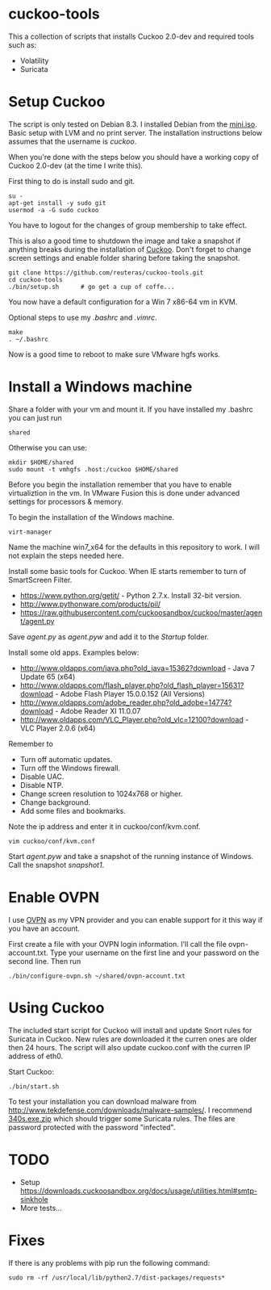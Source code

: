 cuckoo-tools
============

This a collection of scripts that installs Cuckoo 2.0-dev and required tools such as:

* Volatility
* Suricata

Setup Cuckoo
============

The script is only tested on Debian 8.3. I installed Debian from the [mini.iso](http://ftp.se.debian.org/debian/dists/jessie/main/installer-amd64/current/images/netboot/mini.iso). Basic setup with LVM and no print server. The installation instructions below assumes that the username is _cuckoo_.

When you're done with the steps below you should have a working copy of Cuckoo 2.0-dev (at the time I write this).

First thing to do is install sudo and git.

    su -
    apt-get install -y sudo git
    usermod -a -G sudo cuckoo

You have to logout for the changes of group membership to take effect.

This is also a good time to shutdown the image and take a snapshot if anything breaks during the installation of [Cuckoo](https://cuckoosandbox.org/). Don't forget to change screen settings and enable folder sharing before taking the snapshot.

    git clone https://github.com/reuteras/cuckoo-tools.git
    cd cuckoo-tools
    ./bin/setup.sh      # go get a cup of coffe...

You now have a default configuration for a Win 7 x86-64 vm in KVM. 

Optional steps to use my _.bashrc_ and _.vimrc_.

    make
    . ~/.bashrc

Now is a good time to reboot to make sure VMware hgfs works.

Install a Windows machine
=========================

Share a folder with your vm and mount it. If you have installed my .bashrc you can just run

    shared

Otherwise you can use:

    mkdir $HOME/shared
    sudo mount -t vmhgfs .host:/cuckoo $HOME/shared

Before you begin the installation remember that you have to enable virtualiztion in the vm. In VMware Fusion this is done under advanced settings for processors & memory.

To begin the installation of the Windows machine.

    virt-manager 

Name the machine win7_x64 for the defaults in this repository to work. I will not explain the steps needed here.

Install some basic tools for Cuckoo. When IE starts remember to turn of SmartScreen Filter.

* https://www.python.org/getit/ - Python 2.7.x. Install 32-bit version.
* http://www.pythonware.com/products/pil/
* https://raw.githubusercontent.com/cuckoosandbox/cuckoo/master/agent/agent.py

Save _agent.py_ as _agent.pyw_ and add it to the _Startup_ folder.

Install some old apps. Examples below:

* http://www.oldapps.com/java.php?old_java=15362?download - Java 7 Update 65 (x64)
* http://www.oldapps.com/flash_player.php?old_flash_player=15631?download - Adobe Flash Player 15.0.0.152 (All Versions)
* http://www.oldapps.com/adobe_reader.php?old_adobe=14774?download - Adobe Reader XI 11.0.07
* http://www.oldapps.com/VLC_Player.php?old_vlc=12100?download - VLC Player 2.0.6 (x64)

Remember to

* Turn off automatic updates.
* Turn off the Windows firewall.
* Disable UAC.
* Disable NTP.
* Change screen resolution to 1024x768 or higher.
* Change background.
* Add some files and bookmarks.

Note the ip address and enter it in cuckoo/conf/kvm.conf.

    vim cuckoo/conf/kvm.conf

Start _agent.pyw_ and take a snapshot of the running instance of Windows. Call the snapshot _snapshot1_.

Enable OVPN
===========

I use [OVPN](https://www.ovpn.se/) as my VPN provider and you can enable support for it this way if you have an account.

First create a file with your OVPN login information. I'll call the file ovpn-account.txt. Type your username on the first line and your password on the second line. Then run 

    ./bin/configure-ovpn.sh ~/shared/ovpn-account.txt

Using Cuckoo
============

The included start script for Cuckoo will install and update Snort rules for Suricata in Cuckoo. New rules are downloaded it the curren ones are older then 24 hours. The script will also update cuckoo.conf with the curren IP address of eth0.

Start Cuckoo:

    ./bin/start.sh

To test your installation you can download malware from http://www.tekdefense.com/downloads/malware-samples/. I recommend [340s.exe.zip](http://www.tekdefense.com/downloads/malware-samples/340s.exe.zip) which should trigger some Suricata rules. The files are password protected with the password "infected".

TODO
====

* Setup https://downloads.cuckoosandbox.org/docs/usage/utilities.html#smtp-sinkhole
* More tests...

Fixes
=====

If there is any problems with pip run the following command:

    sudo rm -rf /usr/local/lib/python2.7/dist-packages/requests*

